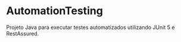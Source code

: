# AutomationTesting
Projeto Java para executar testes automatizados utilizando JUnit 5 e RestAssured.
